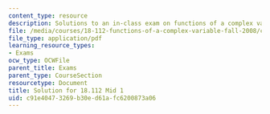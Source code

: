 ```yaml
---
content_type: resource
description: Solutions to an in-class exam on functions of a complex variable.
file: /media/courses/18-112-functions-of-a-complex-variable-fall-2008/c91e40473269b30ed61afc6200873a06_mid2.pdf
file_type: application/pdf
learning_resource_types:
- Exams
ocw_type: OCWFile
parent_title: Exams
parent_type: CourseSection
resourcetype: Document
title: Solution for 18.112 Mid 1
uid: c91e4047-3269-b30e-d61a-fc6200873a06
---
```

